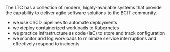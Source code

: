 The LTC has a collection of modern, highly-available systems that provide the capability to deliver agile software solutions to the BCIT community.

* we use CI/CD pipelines to automate deployments
* we deploy containerized workloads to Kubernetes
* we practice infrastructure as code (IaC) to store and track configuration
* we monitor and log workloads to minimize service interruptions and effectively respond to incidents
